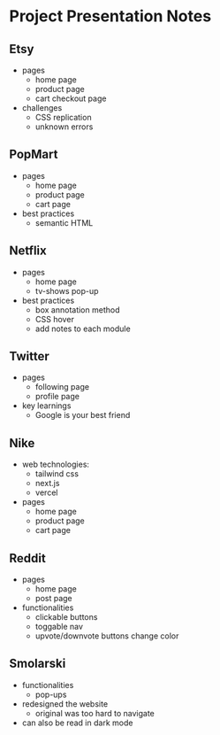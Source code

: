 # Project Presentation Notes

## Etsy
- pages
    - home page
    - product page
    - cart checkout page
- challenges
    - CSS replication
    - unknown errors

## PopMart
- pages
    - home page
    - product page
    - cart page
- best practices
    - semantic HTML

## Netflix
- pages
    - home page
    - tv-shows pop-up
- best practices
    - box annotation method
    - CSS hover
    - add notes to each module

## Twitter
- pages
    - following page
    - profile page
- key learnings
    - Google is your best friend

## Nike
- web technologies:
    - tailwind css
    - next.js
    - vercel
- pages
    - home page
    - product page
    - cart page

## Reddit
- pages
    - home page
    - post page
- functionalities
    - clickable buttons
    - toggable nav
    - upvote/downvote buttons change color

## Smolarski
- functionalities
    - pop-ups
- redesigned the website 
    - original was too hard to navigate
- can also be read in dark mode